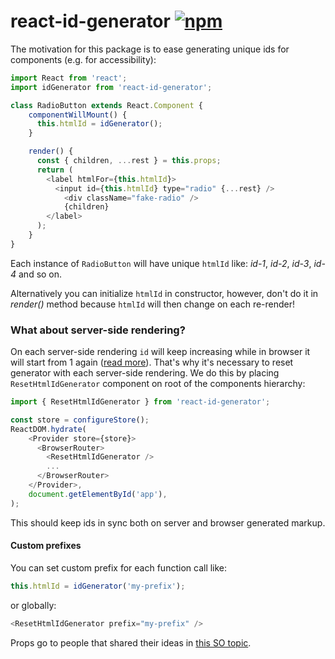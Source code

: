 # react-id-generator [![npm][npm-badge]](https://www.npmjs.com/package/react-id-generator)

The motivation for this package is to ease generating unique ids for components (e.g. for accessibility):


```javascript
import React from 'react';
import idGenerator from 'react-id-generator';

class RadioButton extends React.Component {
    componentWillMount() {
      this.htmlId = idGenerator();
    }

    render() {
      const { children, ...rest } = this.props;
      return (
        <label htmlFor={this.htmlId}>
          <input id={this.htmlId} type="radio" {...rest} />
            <div className="fake-radio" />
            {children}
        </label>
      );
    }
}
```

Each instance of `RadioButton` will have unique `htmlId` like: *id-1*, *id-2*, *id-3*, *id-4* and so on.

Alternatively you can initialize `htmlId` in constructor, however, don't do it in *render()* method because
`htmlId` will then change on each re-render!


### What about server-side rendering?

On each server-side rendering `id` will keep increasing while in browser it will start from 1 again
([read more](https://stackoverflow.com/a/45066550/4443323)). That's why it's necessary to reset generator with each server-side rendering. We do this by placing `ResetHtmlIdGenerator` component on root of the components hierarchy:

```javascript
import { ResetHtmlIdGenerator } from 'react-id-generator';

const store = configureStore();
ReactDOM.hydrate(
    <Provider store={store}>
      <BrowserRouter>
        <ResetHtmlIdGenerator />
        ...
      </BrowserRouter>
    </Provider>,
    document.getElementById('app'),
);
```

This should keep ids in sync both on server and browser generated markup.

#### Custom prefixes

You can set custom prefix for each function call like:

```javascript
this.htmlId = idGenerator('my-prefix');
```

or globally:

```javascript
<ResetHtmlIdGenerator prefix="my-prefix" />
```

Props go to people that shared their ideas in [this SO topic](https://stackoverflow.com/q/29420835/4443323).

[npm-badge]: https://badge.fury.io/js/react-id-generator.svg